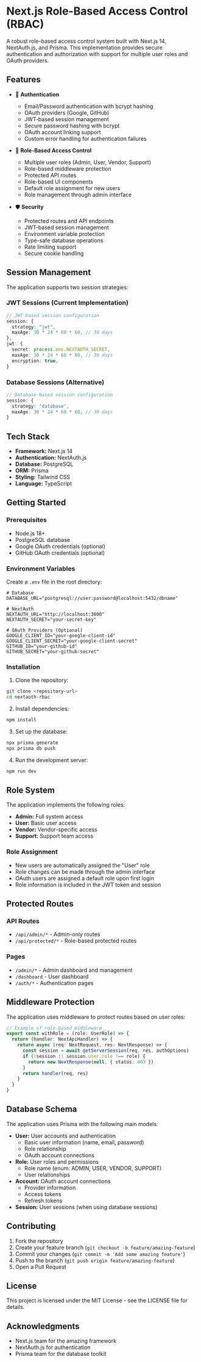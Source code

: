 # Next.js Role-Based Access Control (RBAC)

A robust role-based access control system built with Next.js 14, NextAuth.js, and Prisma. This implementation provides secure authentication and authorization with support for multiple user roles and OAuth providers.

## Features

- 🔐 **Authentication**
  - Email/Password authentication with bcrypt hashing
  - OAuth providers (Google, GitHub)
  - JWT-based session management
  - Secure password hashing with bcrypt
  - OAuth account linking support
  - Custom error handling for authentication failures

- 👥 **Role-Based Access Control**
  - Multiple user roles (Admin, User, Vendor, Support)
  - Role-based middleware protection
  - Protected API routes
  - Role-based UI components
  - Default role assignment for new users
  - Role management through admin interface

- 🛡️ **Security**
  - Protected routes and API endpoints
  - JWT-based session management
  - Environment variable protection
  - Type-safe database operations
  - Rate limiting support
  - Secure cookie handling

## Session Management

The application supports two session strategies:

### JWT Sessions (Current Implementation)
```typescript
// JWT-based session configuration
session: {
  strategy: "jwt",
  maxAge: 30 * 24 * 60 * 60, // 30 days
},
jwt: {
  secret: process.env.NEXTAUTH_SECRET,
  maxAge: 30 * 24 * 60 * 60, // 30 days
  encryption: true,
}
```

### Database Sessions (Alternative)
```typescript
// Database-based session configuration
session: {
  strategy: "database",
  maxAge: 30 * 24 * 60 * 60, // 30 days
}
```

## Tech Stack

- **Framework:** Next.js 14
- **Authentication:** NextAuth.js
- **Database:** PostgreSQL
- **ORM:** Prisma
- **Styling:** Tailwind CSS
- **Language:** TypeScript

## Getting Started

### Prerequisites

- Node.js 18+ 
- PostgreSQL database
- Google OAuth credentials (optional)
- GitHub OAuth credentials (optional)

### Environment Variables

Create a `.env` file in the root directory:

```env
# Database
DATABASE_URL="postgresql://user:password@localhost:5432/dbname"

# NextAuth
NEXTAUTH_URL="http://localhost:3000"
NEXTAUTH_SECRET="your-secret-key"

# OAuth Providers (Optional)
GOOGLE_CLIENT_ID="your-google-client-id"
GOOGLE_CLIENT_SECRET="your-google-client-secret"
GITHUB_ID="your-github-id"
GITHUB_SECRET="your-github-secret"
```

### Installation

1. Clone the repository:
```bash
git clone <repository-url>
cd nextauth-rbac
```

2. Install dependencies:
```bash
npm install
```

3. Set up the database:
```bash
npx prisma generate
npx prisma db push
```

4. Run the development server:
```bash
npm run dev
```

## Role System

The application implements the following roles:

- **Admin:** Full system access
- **User:** Basic user access
- **Vendor:** Vendor-specific access
- **Support:** Support team access

### Role Assignment

- New users are automatically assigned the "User" role
- Role changes can be made through the admin interface
- OAuth users are assigned a default role upon first login
- Role information is included in the JWT token and session

## Protected Routes

### API Routes
- `/api/admin/*` - Admin-only routes
- `/api/protected/*` - Role-based protected routes

### Pages
- `/admin/*` - Admin dashboard and management
- `/dashboard` - User dashboard
- `/auth/*` - Authentication pages

## Middleware Protection

The application uses middleware to protect routes based on user roles:

```typescript
// Example of role-based middleware
export const withRole = (role: UserRole) => {
  return (handler: NextApiHandler) => {
    return async (req: NextRequest, res: NextResponse) => {
      const session = await getServerSession(req, res, authOptions)
      if (!session || session.user.role !== role) {
        return new NextResponse(null, { status: 403 })
      }
      return handler(req, res)
    }
  }
}
```

## Database Schema

The application uses Prisma with the following main models:

- **User:** User accounts and authentication
  - Basic user information (name, email, password)
  - Role relationship
  - OAuth account connections
- **Role:** User roles and permissions
  - Role name (enum: ADMIN, USER, VENDOR, SUPPORT)
  - User relationships
- **Account:** OAuth account connections
  - Provider information
  - Access tokens
  - Refresh tokens
- **Session:** User sessions (when using database sessions)

## Contributing

1. Fork the repository
2. Create your feature branch (`git checkout -b feature/amazing-feature`)
3. Commit your changes (`git commit -m 'Add some amazing feature'`)
4. Push to the branch (`git push origin feature/amazing-feature`)
5. Open a Pull Request

## License

This project is licensed under the MIT License - see the LICENSE file for details.

## Acknowledgments

- Next.js team for the amazing framework
- NextAuth.js for authentication
- Prisma team for the database toolkit
